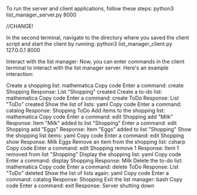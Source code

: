 To run the server and client applications, follow these steps:
python3 list_manager_server.py 8000

//CHANGE!

In the second terminal, navigate to the directory where you saved the client script and start the client by running:
python3 list_manager_client.py 127.0.0.1 8000




Interact with the list manager:
Now, you can enter commands in the client terminal to interact with the list manager server. Here's an example interaction:

Create a shopping list:
mathematica
Copy code
Enter a command: create Shopping
Response: List "Shopping" created
Create a to-do list:
mathematica
Copy code
Enter a command: create ToDo
Response: List "ToDo" created
Show the list of lists:
yaml
Copy code
Enter a command: catalog
Response: Shopping ToDo
Add items to the shopping list:
mathematica
Copy code
Enter a command: edit Shopping add "Milk"
Response: Item "Milk" added to list "Shopping"
Enter a command: edit Shopping add "Eggs"
Response: Item "Eggs" added to list "Shopping"
Show the shopping list items:
yaml
Copy code
Enter a command: edit Shopping show
Response: Milk Eggs
Remove an item from the shopping list:
csharp
Copy code
Enter a command: edit Shopping remove 1
Response: Item 1 removed from list "Shopping"
Display the shopping list:
yaml
Copy code
Enter a command: display Shopping
Response: Milk
Delete the to-do list:
mathematica
Copy code
Enter a command: delete ToDo
Response: List "ToDo" deleted
Show the list of lists again:
yaml
Copy code
Enter a command: catalog
Response: Shopping
Exit the list manager:
bash
Copy code
Enter a command: exit
Response: Server shutting down